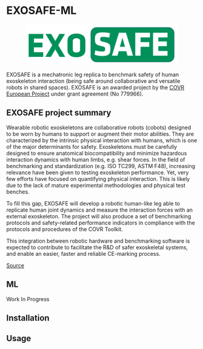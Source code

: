 # EXOSAFE-ML


<p align="center">
  <img src="imgs/EXOSAFE_logo.png" width='400px' alt="EXOSAFE logo"/>
</p>

EXOSAFE is a mechatronic leg replica to benchmark safety of human exoskeleton interaction (being safe around collaborative and versatile robots in shared spaces). EXOSAFE is an awarded project by the [COVR European Project](https://www.safearoundrobots.com/home) under grant agreement (No 779966).


## EXOSAFE project summary
Wearable robotic exoskeletons are collaborative robots (cobots) designed to be worn by humans to support or augment their motor abilities. They are characterized by the intrinsic physical interaction with humans, which is one of the major determinants for safety. Exoskeletons must be carefully designed to ensure anatomical biocompatibility and minimize hazardous interaction dynamics with human limbs, e.g. shear forces. In the field of benchmarking and standardization (e.g. ISO TC299, ASTM F48), increasing relevance have been given to testing exoskeleton performance. Yet, very few efforts have focused on quantifying physical interaction. This is likely due to the lack of mature experimental methodologies and physical test benches.

To fill this gap, EXOSAFE will develop a robotic human-like leg able to replicate human joint dynamics and measure the interaction forces with an external exoskeleton. The project will also produce a set of benchmarking protocols and safety-related performance indicators in compliance with the protocols and procedures of the COVR Toolkit.

This integration between robotic hardware and benchmarking software is expected to contribute to facilitate the R&D of safer exoskeletal systems, and enable an easier, faster and reliable CE-marking process.

[Source](http://www.neuralrehabilitation.org/en/?page_id=72)


## ML


Work In Progress


## Installation


## Usage